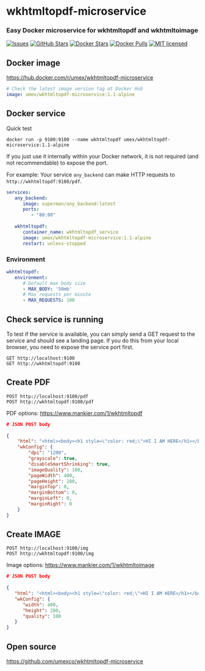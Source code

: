 # wkhtmltopdf-microservice
### Easy Docker microservice for wkhtmltopdf and wkhtmltoimage

[![Issues](https://img.shields.io/github/issues/umexco/wkhtmltopdf-microservice.svg)](https://github.com/umexco/wkhtmltopdf-microservice)
[![GitHub Stars](https://img.shields.io/github/stars/umexco/wkhtmltopdf-microservice.svg)](https://github.com/umexco/wkhtmltopdf-microservice)
[![Docker Stars](https://img.shields.io/docker/stars/umex/wkhtmltopdf-microservice.svg)](https://hub.docker.com/r/umex/wkhtmltopdf-microservice/)
[![Docker Pulls](https://img.shields.io/docker/pulls/umex/wkhtmltopdf-microservice.svg)](https://hub.docker.com/r/umex/wkhtmltopdf-microservice/)
[![MIT licensed](https://img.shields.io/github/license/umexco/wkhtmltopdf-microservice.svg)](https://github.com/umexco/wkhtmltopdf-microservice/blob/master/LICENSE)

## Docker image
https://hub.docker.com/r/umex/wkhtmltopdf-microservice

```yaml
# Check the latest image version tag at Docker Hub
image: umex/wkhtmltopdf-microservice:1.1-alpine
```

## Docker service
Quick test
```shell
docker run -p 9100:9100 --name wkhtmltopdf umex/wkhtmltopdf-microservice:1.1-alpine 
```

If you just use it internally within your Docker network, it is not required (and not recommendable) to expose the port.

For example: Your service `any_backend` can make HTTP requests to `http://wkhtmltopdf:9100/pdf`.  
```yaml
services:
   any_backend:
      image: superman/any_backend:latest
      ports:
         - "80:80"
      
   wkhtmltopdf:
      container_name: wkhtmltopdf_service
      image: umex/wkhtmltopdf-microservice:1.1-alpine
      restart: unless-stopped
```
### Environment
```yaml
wkhtmltopdf:
   environment:
      # Default max body size
      - MAX_BODY: '50mb'
      # Max requests per minute
      - MAX_REQUESTS: 100
```

## Check service is running
To test if the service is available, you can simply send a GET request to the service and should see a landing page.
If you do this from your local browser, you need to expose the service port first.
```http request
GET http://localhost:9100
GET http://wkhtmltopdf:9100
```

## Create PDF
```http request
POST http://localhost:9100/pdf
POST http://wkhtmltopdf:9100/pdf
```
PDF options: https://www.mankier.com/1/wkhtmltopdf
```json
# JSON POST body
   
{
    "html": "<html><body><h1 style=\"color: red;\">HI I AM HERE</h1></body></html>",
    "wkConfig": {
        "dpi": "1200",
        "grayscale": true,
        "disableSmartShrinking": true,
        "imageQuality": 100,
        "pageWidth": 400,
        "pageHeight": 280,
        "marginTop": 0,
        "marginBottom": 0,
        "marginLeft": 0,
        "marginRight": 0
    }
}
```

## Create IMAGE
```http request
POST http://localhost:9100/img
POST http://wkhtmltopdf:9100/img
```
Image options: https://www.mankier.com/1/wkhtmltoimage
```json
# JSON POST body
   
{
   "html": "<html><body><h1 style=\"color: red;\">HI I AM HERE</h1></body></html>",
   "wkConfig": {
      "width": 400,
      "height": 280,
      "quality": 100
   }
}
```

## Open source
https://github.com/umexco/wkhtmltopdf-microservice
